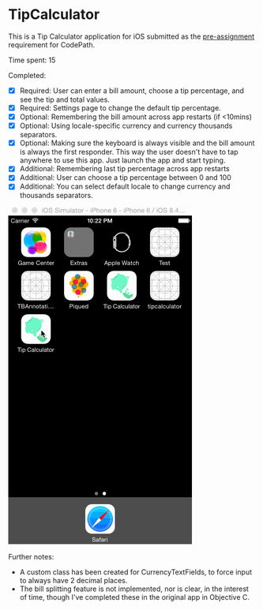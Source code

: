 # TipCalculator

This is a Tip Calculator application for iOS submitted as the [pre-assignment](https://gist.github.com/timothy1ee/7747214) requirement for CodePath.

Time spent: 15

Completed:

* [x] Required: User can enter a bill amount, choose a tip percentage, and see the tip and total values.
* [x] Required: Settings page to change the default tip percentage.
* [x] Optional: Remembering the bill amount across app restarts (if <10mins)
* [x] Optional: Using locale-specific currency and currency thousands separators.
* [x] Optional: Making sure the keyboard is always visible and the bill amount is always the first responder. This way the user doesn't have to tap anywhere to use this app. Just launch the app and start typing.
* [x] Additional: Remembering last tip percentage across app restarts
* [x] Additional: User can choose a tip percentage between 0 and 100
* [x] Additional: You can select default locale to change currency and thousands separators.

![Video Walkthrough](TipCalculator.gif)

Further notes:
- A custom class has been created for CurrencyTextFields, to force input to always have 2 decimal places.
- The bill splitting feature is not implemented, nor is clear, in the interest of time, though I've completed these in the original app in Objective C.